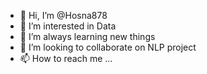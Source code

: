 - 👋 Hi, I’m @Hosna878
- 👀 I’m interested in Data
- 🌱 I’m always learning new things
- 💞️ I’m looking to collaborate on NLP project
- 📫 How to reach me ...

<!---
Hosna878/Hosna878 is a ✨ special ✨ repository because its `README.md` (this file) appears on your GitHub profile.
You can click the Preview link to take a look at your changes.
--->
